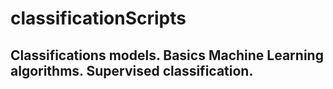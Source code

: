 # classificationScripts
## Classifications models. Basics Machine Learning algorithms. Supervised classification.
